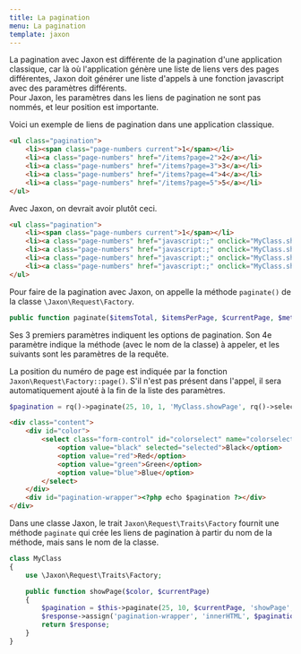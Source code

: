 ```yaml
---
title: La pagination
menu: La pagination
template: jaxon
---
```


La pagination avec Jaxon est différente de la pagination d'une application classique, car là où l'application génère une liste de liens vers des pages différentes, Jaxon doit générer une liste d'appels à une fonction javascript avec des paramètres différents.  
Pour Jaxon, les paramètres dans les liens de pagination ne sont pas nommés, et leur position est importante.

Voici un exemple de liens de pagination dans une application classique.
```html
<ul class="pagination">
    <li><span class="page-numbers current">1</span></li>
    <li><a class="page-numbers" href="/items?page=2">2</a></li>
    <li><a class="page-numbers" href="/items?page=3">3</a></li>
    <li><a class="page-numbers" href="/items?page=4">4</a></li>
    <li><a class="page-numbers" href="/items?page=5">5</a></li>
</ul>               
```

Avec Jaxon, on devrait avoir plutôt ceci.
```html
<ul class="pagination">
    <li><span class="page-numbers current">1</span></li>
    <li><a class="page-numbers" href="javascript:;" onclick="MyClass.showPage(2)">2</a></li>
    <li><a class="page-numbers" href="javascript:;" onclick="MyClass.showPage(3)">3</a></li>
    <li><a class="page-numbers" href="javascript:;" onclick="MyClass.showPage(4)">4</a></li>
    <li><a class="page-numbers" href="javascript:;" onclick="MyClass.showPage(5)">5</a></li>
</ul>                 
```

Pour faire de la pagination avec Jaxon, on appelle la méthode `paginate()` de la classe `\Jaxon\Request\Factory`.
```php
public function paginate($itemsTotal, $itemsPerPage, $currentPage, $method, ...)
```

Ses 3 premiers paramètres indiquent les options de pagination.
Son 4e paramètre indique la méthode (avec le nom de la classe) à appeler, et les suivants sont les paramètres de la requête.

La position du numéro de page est indiquée par la fonction `Jaxon\Request\Factory::page()`. S'il n'est pas présent dans l'appel, il sera automatiquement ajouté à la fin de la liste des paramètres.

```php
$pagination = rq()->paginate(25, 10, 1, 'MyClass.showPage', rq()->select('colorselect'), rq()->page());
```

```html
<div class="content">
    <div id="color">
        <select class="form-control" id="colorselect" name="colorselect">
            <option value="black" selected="selected">Black</option>
            <option value="red">Red</option>
            <option value="green">Green</option>
            <option value="blue">Blue</option>
        </select>
    </div>
    <div id="pagination-wrapper"><?php echo $pagination ?></div>
</div>
```

Dans une classe Jaxon, le trait `Jaxon\Request\Traits\Factory` fournit une méthode `paginate` qui crée les liens de pagination à partir du nom de la méthode, mais sans le nom de la classe.

```php
class MyClass
{
    use \Jaxon\Request\Traits\Factory;

    public function showPage($color, $currentPage)
    {
        $pagination = $this->paginate(25, 10, $currentPage, 'showPage', rq()->select('colorselect'), rq()->page());
        $response->assign('pagination-wrapper', 'innerHTML', $pagination);
        return $response;
    }
}
```
